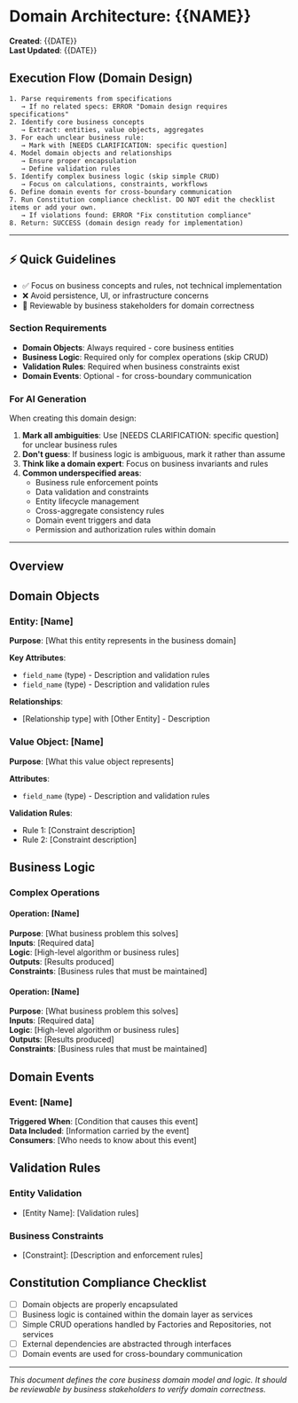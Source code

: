 # Domain Architecture: {{NAME}}

**Created**: {{DATE}}  
**Last Updated**: {{DATE}}

## Execution Flow (Domain Design)
```
1. Parse requirements from specifications
   → If no related specs: ERROR "Domain design requires specifications"
2. Identify core business concepts
   → Extract: entities, value objects, aggregates
3. For each unclear business rule:
   → Mark with [NEEDS CLARIFICATION: specific question]
4. Model domain objects and relationships
   → Ensure proper encapsulation
   → Define validation rules
5. Identify complex business logic (skip simple CRUD)
   → Focus on calculations, constraints, workflows
6. Define domain events for cross-boundary communication
7. Run Constitution compliance checklist. DO NOT edit the checklist items or add your own.
   → If violations found: ERROR "Fix constitution compliance"
8. Return: SUCCESS (domain design ready for implementation)
```

---

## ⚡ Quick Guidelines
- ✅ Focus on business concepts and rules, not technical implementation
- ❌ Avoid persistence, UI, or infrastructure concerns
- 🏢 Reviewable by business stakeholders for domain correctness

### Section Requirements
- **Domain Objects**: Always required - core business entities
- **Business Logic**: Required only for complex operations (skip CRUD)
- **Validation Rules**: Required when business constraints exist
- **Domain Events**: Optional - for cross-boundary communication

### For AI Generation
When creating this domain design:
1. **Mark all ambiguities**: Use [NEEDS CLARIFICATION: specific question] for unclear business rules
2. **Don't guess**: If business logic is ambiguous, mark it rather than assume
3. **Think like a domain expert**: Focus on business invariants and rules
4. **Common underspecified areas**:
   - Business rule enforcement points
   - Data validation and constraints
   - Entity lifecycle management
   - Cross-aggregate consistency rules
   - Domain event triggers and data
   - Permission and authorization rules within domain

---

## Overview
<!-- Brief description of this domain and its responsibilities -->

## Domain Objects

### Entity: [Name]
<!-- Primary business entities -->
**Purpose**: [What this entity represents in the business domain]

**Key Attributes**:
- `field_name` (type) - Description and validation rules
- `field_name` (type) - Description and validation rules

**Relationships**:
- [Relationship type] with [Other Entity] - Description

### Value Object: [Name]  
<!-- Immutable objects that represent concepts -->
**Purpose**: [What this value object represents]

**Attributes**:
- `field_name` (type) - Description and validation rules

**Validation Rules**:
- Rule 1: [Constraint description]
- Rule 2: [Constraint description]

## Business Logic

### Complex Operations
<!-- Only include non-trivial business operations, skip simple CRUD -->

#### Operation: [Name]
**Purpose**: [What business problem this solves]  
**Inputs**: [Required data]  
**Logic**: [High-level algorithm or business rules]  
**Outputs**: [Results produced]  
**Constraints**: [Business rules that must be maintained]

#### Operation: [Name]
**Purpose**: [What business problem this solves]  
**Inputs**: [Required data]  
**Logic**: [High-level algorithm or business rules]  
**Outputs**: [Results produced]  
**Constraints**: [Business rules that must be maintained]

## Domain Events
<!-- Important business events that other domains might need to know about -->

### Event: [Name]
**Triggered When**: [Condition that causes this event]  
**Data Included**: [Information carried by the event]  
**Consumers**: [Who needs to know about this event]

## Validation Rules
<!-- Domain-wide validation and business constraints -->

### Entity Validation
- [Entity Name]: [Validation rules]

### Business Constraints  
- [Constraint]: [Description and enforcement rules]

## Constitution Compliance Checklist
<!-- Verify adherence to constitution.md principles -->
- [ ] Domain objects are properly encapsulated
- [ ] Business logic is contained within the domain layer as services
- [ ] Simple CRUD operations handled by Factories and Repositories, not services
- [ ] External dependencies are abstracted through interfaces
- [ ] Domain events are used for cross-boundary communication

---
*This document defines the core business domain model and logic. It should be reviewable by business stakeholders to verify domain correctness.*